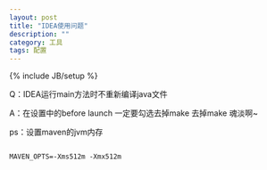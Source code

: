 ```yaml
---
layout: post
title: "IDEA使用问题"
description: ""
category: 工具
tags: 配置
---
```

{% include JB/setup %}

Q：IDEA运行main方法时不重新编译java文件

A：在设置中的before launch 一定要勾选去掉make 去掉make 魂淡啊~


ps：设置maven的jvm内存
<div><p><code>
MAVEN_OPTS=-Xms512m -Xmx512m
</code></p></div>
